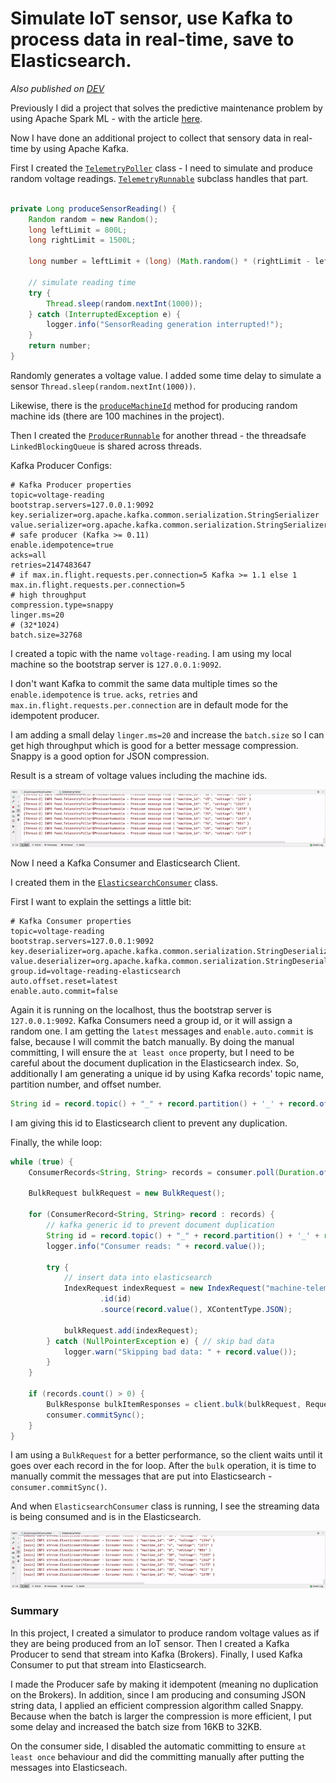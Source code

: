 # Simulate IoT sensor, use Kafka to process data in real-time, save to Elasticsearch.

*Also published on [DEV](https://dev.to/musaatlihan/simulate-iot-sensor-use-kafka-to-process-data-in-real-time-save-to-elasticsearch-13c8)*

Previously I did a project that solves the predictive maintenance problem by using Apache Spark ML - with the article [here](https://dev.to/musaatlihan/predicting-machine-failures-with-distributed-computing-spark-aws-emr-and-dl-44b3).


Now I have done an additional project to collect that sensory data in real-time by using Apache Kafka.

First I created the [`TelemetryPoller`](https://github.com/musa-atlihan/IoT-voltage/blob/main/telemetry-feed/src/main/java/feed/TelemetryPoller.java) class - I need to simulate and produce random voltage readings. [`TelemetryRunnable`](https://github.com/musa-atlihan/IoT-voltage/blob/50e281986def45c88aeca6a9c216503c0d777af5/telemetry-feed/src/main/java/feed/TelemetryPoller.java#L103) subclass handles that part.

```java

private Long produceSensorReading() {
    Random random = new Random();
    long leftLimit = 800L;
    long rightLimit = 1500L;

    long number = leftLimit + (long) (Math.random() * (rightLimit - leftLimit));

    // simulate reading time
    try {
        Thread.sleep(random.nextInt(1000));
    } catch (InterruptedException e) {
        logger.info("SensorReading generation interrupted!");
    }
    return number;
}
```
Randomly generates a voltage value. I added some time delay to simulate a sensor `Thread.sleep(random.nextInt(1000))`.

Likewise, there is the [`produceMachineId`](https://github.com/musa-atlihan/IoT-voltage/blob/50e281986def45c88aeca6a9c216503c0d777af5/telemetry-feed/src/main/java/feed/TelemetryPoller.java#L124) method for producing random machine ids (there are 100 machines in the project).

Then I created the [`ProducerRunnable`](https://github.com/musa-atlihan/IoT-voltage/blob/50e281986def45c88aeca6a9c216503c0d777af5/telemetry-feed/src/main/java/feed/TelemetryPoller.java#L52) for another thread - the threadsafe `LinkedBlockingQueue` is shared across threads.

Kafka Producer Configs:

```shrinker_config
# Kafka Producer properties
topic=voltage-reading
bootstrap.servers=127.0.0.1:9092
key.serializer=org.apache.kafka.common.serialization.StringSerializer
value.serializer=org.apache.kafka.common.serialization.StringSerializer
# safe producer (Kafka >= 0.11)
enable.idempotence=true
acks=all
retries=2147483647
# if max.in.flight.requests.per.connection=5 Kafka >= 1.1 else 1
max.in.flight.requests.per.connection=5
# high throughput
compression.type=snappy
linger.ms=20
# (32*1024)
batch.size=32768
```

I created a topic with the name `voltage-reading`. I am using my local machine so the bootstrap server is `127.0.0.1:9092`.

I don't want Kafka to commit the same data multiple times so the `enable.idempotence` is `true`. `acks`, `retries` and `max.in.flight.requests.per.connection` are in default mode for the idempotent producer.

I am adding a small delay `linger.ms=20` and increase the `batch.size` so I can get high throughput which is good for a better message compression. Snappy is a good option for JSON compression.


Result is a stream of voltage values including the machine ids.

![Producer stream](data/telemetry-poller.gif)

Now I need a Kafka Consumer and Elasticsearch Client.

I created them in the [`ElasticsearchConsumer`](https://github.com/musa-atlihan/IoT-voltage/blob/main/telemetry-stream/src/main/java/stream/ElasticsearchConsumer.java) class.

First I want to explain the settings a little bit:

```shrinker_config
# Kafka Consumer properties
topic=voltage-reading
bootstrap.servers=127.0.0.1:9092
key.deserializer=org.apache.kafka.common.serialization.StringDeserializer
value.deserializer=org.apache.kafka.common.serialization.StringDeserializer
group.id=voltage-reading-elasticsearch
auto.offset.reset=latest
enable.auto.commit=false
```

Again it is running on the localhost, thus the bootstrap server is `127.0.0.1:9092`. Kafka Consumers need a group id, or it will assign a random one. I am getting the `latest` messages and `enable.auto.commit` is false, because I will commit the batch manually. By doing the manual committing, I will ensure the `at least once` property, but I need to be careful about the document duplication in the Elasticsearch index. So, additionally I am generating a unique id by using Kafka records' topic name, partition number, and offset number.

```java
String id = record.topic() + "_" + record.partition() + '_' + record.offset();
```

I am giving this id to Elasticsearch client to prevent any duplication.

Finally, the while loop:

```java
while (true) {
    ConsumerRecords<String, String> records = consumer.poll(Duration.ofMillis(100));

    BulkRequest bulkRequest = new BulkRequest();

    for (ConsumerRecord<String, String> record : records) {
        // kafka generic id to prevent document duplication
        String id = record.topic() + "_" + record.partition() + '_' + record.offset();
        logger.info("Consumer reads: " + record.value());

        try {
            // insert data into elasticsearch
            IndexRequest indexRequest = new IndexRequest("machine-telemetry")
                    .id(id)
                    .source(record.value(), XContentType.JSON);

            bulkRequest.add(indexRequest);
        } catch (NullPointerException e) { // skip bad data
            logger.warn("Skipping bad data: " + record.value());
        }
    }

    if (records.count() > 0) {
        BulkResponse bulkItemResponses = client.bulk(bulkRequest, RequestOptions.DEFAULT);
        consumer.commitSync();
    }
}
```

I am using a `BulkRequest` for a better performance, so the client waits until it goes over each record in the for loop. After the `bulk` operation, it is time to manually commit the messages that are put into Elasticsearch - `consumer.commitSync()`.

And when `ElasticsearchConsumer` class is  running, I see the streaming data is being consumed and is in the Elasticsearch.

![Consumer](data/elastic-consumer.gif)

### Summary

In this project, I created a simulator to produce random voltage values as if they are being produced from an IoT sensor. Then I created a Kafka Producer to send that stream into Kafka (Brokers). Finally, I used Kafka Consumer to put that stream into Elasticsearch.

I made the Producer safe by making it idempotent (meaning no duplication on the Brokers). In addition, since I am producing and consuming JSON string data, I applied an efficient compression algorithm called Snappy. Because when the batch is larger the compression is more efficient, I put some delay and increased the batch size from 16KB to 32KB.

On the consumer side, I disabled the automatic committing to ensure `at least once` behaviour and did the committing manually after putting the messages into Elasticseach.


